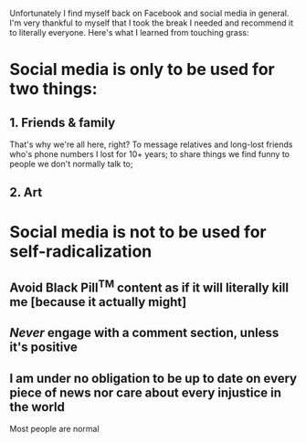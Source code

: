 Unfortunately I find myself back on Facebook and social media in general. I'm very thankful to myself that I took the break I needed and recommend it to literally everyone. Here's what I learned from touching grass:


# Social media is only to be used for two things:
## 1. Friends & family
That's why we're all here, right? To message relatives and long-lost friends who's phone numbers I lost for 10+ years; to share things we find funny to people we don't normally talk to;  

## 2. Art


# Social media is not to be used for self-radicalization
## Avoid Black Pill<sup>TM</sup> content as if it will literally kill me [because it actually might]
## ***Never*** engage with a comment section, unless it's positive
## I am under no obligation to be up to date on every piece of news nor care about every injustice in the world
Most people are normal